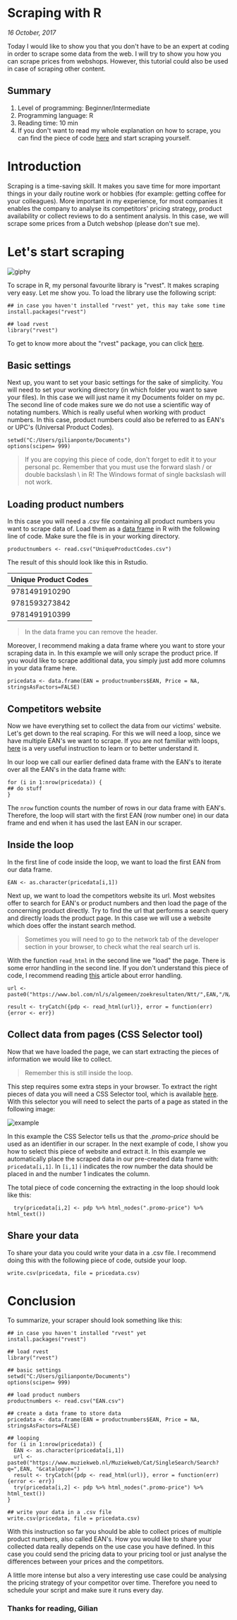 # Scraping with R
*16 October, 2017*

Today I would like to show you that you don't have to be an expert at coding in order to scrape some data from the web. I will try to show you how you can scrape prices from webshops. However, this tutorial could also be used in case of scraping other content.

## Summary
1. Level of programming: Beginner/Intermediate
2. Programming language: R 
3. Reading time: 10 min
4. If you don't want to read my whole explanation on how to scrape, you can find the piece of code [here](https://github.com/GilianPonte/gilianponte.github.io/blob/master/scrapingexample.R) and start scraping yourself.


# Introduction
Scraping is a time-saving skill. It makes you save time for more important things in your daily routine work or hobbies (for example: getting coffee for your colleagues). More important in my experience, for most companies it enables the company to analyse its competitors' pricing strategy, product availability or collect reviews to do a sentiment analysis. In this case, we will scrape some prices from a Dutch webshop (please don't sue me). 


# Let's start scraping
![giphy][cat]

[cat]: https://media.giphy.com/media/yjeAgye5hbFAc/giphy.gif

To scrape in R, my personal favourite library is "rvest". It makes scraping very easy. Let me show you. To load the library use the following script:

```{r}
## in case you haven't installed "rvest" yet, this may take some time
install.packages("rvest")

## load rvest
library("rvest")
```
To get to know more about the "rvest" package, you can click [here](https://cran.r-project.org/web/packages/rvest/rvest.pdf).


## Basic settings 
Next up, you want to set your basic settings for the sake of simplicity. You will need to set your working directory (in which folder you want to save your files). In this case we will just name it my Documents folder on my pc. The second line of code makes sure we do not use a scientific way of notating numbers. Which is really useful when working with product numbers. In this case, product numbers could also be referred to as EAN's or UPC's (Universal Product Codes).

```{r}
setwd("C:/Users/gilianponte/Documents")
options(scipen= 999)
```

> If you are copying this piece of code, don't forget to edit it to your personal pc. Remember that you must use the forward slash / or double backslash \\ in R! The Windows format of single backslash will not work.


## Loading product numbers
In this case you will need a .csv file containing all product numbers you want to scrape data of. Load them as a [data frame](http://www.r-tutor.com/r-introduction/data-frame) in R with the following line of code. Make sure the file is in your working directory.

```{r}
productnumbers <- read.csv("UniqueProductCodes.csv")
```

The result of this should look like this in Rstudio.


| Unique Product Codes |
|----------------------|
| 9781491910290        |
| 9781593273842        |
| 9781491910399        |


> In the data frame you can remove the header.


Moreover, I recommend making a data frame where you want to store your scraping data in. In this example we will only scrape the product price. If you would like to scrape additional data, you simply just add more columns in your data frame here.


```{r}
pricedata <- data.frame(EAN = productnumbers$EAN, Price = NA, stringsAsFactors=FALSE)
```


## Competitors website
Now we have everything set to collect the data from our victims' website. Let's get down to the real scraping. For this we will need a loop, since we have multiple EAN's we want to scrape. If you are not familiar with loops, [here](https://www.r-bloggers.com/how-to-write-the-first-for-loop-in-r/) is a very useful instruction to learn or to better understand it. 

In our loop we call our earlier defined data frame with the EAN's to iterate over all the EAN's in the data frame with:


```{r}
for (i in 1:nrow(pricedata)) {
## do stuff
}
```

The ```nrow``` function counts the number of rows in our data frame with EAN's. Therefore, the loop will start with the first EAN (row number one) in our data frame and end when it has used the last EAN in our scraper.


## Inside the loop
In the first line of code inside the loop, we want to load the first EAN from our data frame.

```{r}
EAN <- as.character(pricedata[i,1])
```

Next up, we want to load the competitors website its url. Most websites offer to search for EAN's or product numbers and then load the page of the concerning product directly. Try to find the url that performs a search query and directly loads the product page. In this case we will use a website which does offer the instant search method.

> Sometimes you will need to go to the network tab of the developer section in your browser, to check what the real search url is.  

With the function ```read_html``` in the second line we "load" the page. There is some error handling in the second line. If you don't understand this piece of code, I recommend reading [this](https://www.r-bloggers.com/error-handling-in-r/) article about error handling.

```{r}
url <- paste0("https://www.bol.com/nl/s/algemeen/zoekresultaten/Ntt/",EAN,"/N/0/Nty/1/search/true/searchType/qck/defaultSearchContext/media_al/sc/media_all/index.html")

result <- tryCatch({pdp <- read_html(url)}, error = function(err) {error <- err})
```


## Collect data from pages (CSS Selector tool)
Now that we have loaded the page, we can start extracting the pieces of information we would like to collect.

> Remember this is still inside the loop. 

This step requires some extra steps in your browser. To extract the right pieces of data you will need a CSS Selector tool, which is available [here](http://selectorgadget.com/). With this selector you will need to select the parts of a page as stated in the following image:


![example](https://i.imgur.com/EslEU0Y.png)


In this example the CSS Selector tells us that the *.promo-price* should be used as an identifier in our scraper. In the next example of code, I show you how to select this piece of website and extract it. In this example we automatically place the scraped data in our pre-created data frame with: ```pricedata[i,1]```. In ```[i,1]``` i indicates the row number the data should be placed in and the number 1 indicates the column.

The total piece of code concerning the extracting in the loop should look like this:

```{r}
  try(pricedata[i,2] <- pdp %>% html_nodes(".promo-price") %>% html_text())
```


## Share your data
To share your data you could write your data in a .csv file. I recommend doing this with the following piece of code, outside your loop.

```{r}
write.csv(pricedata, file = pricedata.csv)
```


# Conclusion
To summarize, your scraper should look something like this:

```{r}
## in case you haven't installed "rvest" yet
install.packages("rvest")

## load rvest
library("rvest")

## basic settings
setwd("C:/Users/gilianponte/Documents")
options(scipen= 999)

## load product numbers
productnumbers <- read.csv("EAN.csv")

## create a data frame to store data
pricedata <- data.frame(EAN = productnumbers$EAN, Price = NA, stringsAsFactors=FALSE)

## looping
for (i in 1:nrow(pricedata)) {
  EAN <- as.character(pricedata[i,1])
  url <- paste0("https://www.muziekweb.nl/Muziekweb/Cat/SingleSearch/Search?q=",EAN, "&catalogue=")
  result <- tryCatch({pdp <- read_html(url)}, error = function(err) {error <- err})
  try(pricedata[i,2] <- pdp %>% html_nodes(".promo-price") %>% html_text())
}

## write your data in a .csv file
write.csv(pricedata, file = pricedata.csv)
```

With this instruction so far you should be able to collect prices of multiple product numbers, also called EAN's. How you would like to share your collected data really depends on the use case you have defined. In this case you could send the pricing data to your pricing tool or just analyse the differences between your prices and the competitors. 

A little more intense but also a very interesting use case could be analysing the pricing strategy of your competitor over time. Therefore you need to schedule your script and make sure it runs every day. 

### Thanks for reading, Gilian


